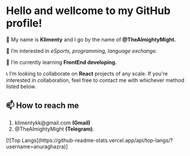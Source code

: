 <h1> Hello and wellcome to my GitHub profile!</h1>

<p>👋 My name is <b>Klimenty</b> and I go by the name of<strong> @TheAlmightyMight.</strong></p>
<p>👀 I’m interested in <i> eSports, programming, language exchange. </i></p>
<p>🌱 I’m currently learning <strong> FrontEnd developing.</strong></p>
<p>	
&#128222; I’m looking to collaborate on <b>React</b> projects of any scale. If you're interested in collaboration, feel free to contact me with whichever method listed below.</p>
<h2>📫 How to reach me </h2>
  <ol> 
    <li> klimentykk@gmail.com <b>(Gmail)</b></li>
    <li> @TheAlmightyMight <b>(Telegram)</b>.</li>
  </ol>
[![Top Langs](https://github-readme-stats.vercel.app/api/top-langs/?username=anuraghazra)]

